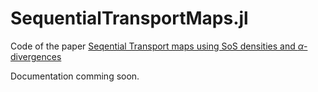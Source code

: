 # SequentialTransportMaps.jl

Code of the paper [Seqential Transport maps using SoS densities and $\alpha$-divergences](https://arxiv.org/abs/2402.17943)

Documentation comming soon.